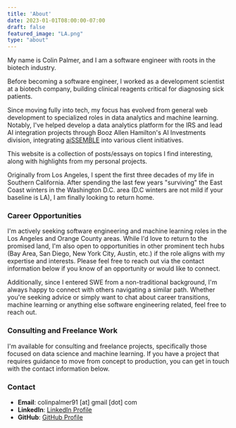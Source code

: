 ```yaml
---
title: 'About'
date: 2023-01-01T08:00:00-07:00
draft: false
featured_image: "LA.png"
type: "about"
---
```


My name is Colin Palmer, and I am a software engineer with roots in the biotech industry.

Before becoming a software engineer, I worked as a development scientist at a biotech company, building clinical
reagents critical for diagnosing sick patients. 

Since moving fully into tech, my focus has evolved from general web development to specialized roles in
data analytics and machine learning. Notably, I've helped develop a data analytics platform for the IRS and lead 
AI integration projects through Booz Allen Hamilton's AI Investments division, integrating [aiSSEMBLE](https://github.com/boozallen/aissemble)
into various client initiatives.

This website is a collection of posts/essays on topics I find interesting, along with highlights from my personal projects.

Originally from Los Angeles, I spent the first three decades of my life in Southern California. After spending the last few
years "surviving" the East Coast winters in the Washington D.C. area (D.C winters are not mild if your baseline is LA), 
I am finally looking to return home.

### Career Opportunities
I'm actively seeking software engineering and machine learning roles in the Los Angeles and Orange County areas. While
I'd love to return to the promised land, I'm also open to opportunities in other prominent tech hubs (Bay Area, San Diego,
New York City, Austin, etc.) if the role aligns with my expertise and interests. Please feel free to reach out via the 
contact information below if you know of an opportunity or would like to connect.

Additionally, since I entered SWE from a non-traditional background, I'm always happy to connect with others
navigating a similar path. Whether you're seeking advice or simply want to chat about career transitions, machine learning
or anything else software engineering related, feel free to reach out.

### Consulting and Freelance Work
I'm available for consulting and freelance projects, specifically those focused on data science and machine learning. 
If you have a project that requires guidance to move from concept to production, you can get in touch with the contact information
below.

### Contact
- **Email**: colinpalmer91 [at] gmail [dot] com
- **LinkedIn**: [LinkedIn Profile](https://www.linkedin.com/in/palmercolin/)
- **GitHub**: [GitHub Profile](https://github.com/colpalm)